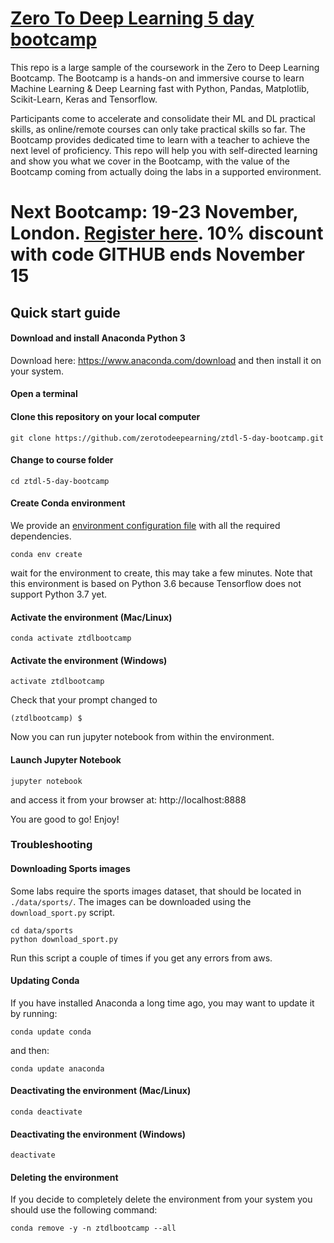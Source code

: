 # [Zero To Deep Learning 5 day bootcamp](https://bootcamp.zerotodeeplearning.com)
This repo is a large sample of the coursework in the Zero to Deep Learning Bootcamp. The Bootcamp is a hands-on and immersive course to learn Machine Learning & Deep Learning fast with Python, Pandas, Matplotlib, Scikit-Learn, Keras and Tensorflow.

Participants come to accelerate and consolidate their ML and DL practical skills, as online/remote courses can only take practical skills so far. The Bootcamp provides dedicated time to learn with a teacher to achieve the next level of proficiency. This repo will help you with self-directed learning and show you what we cover in the Bootcamp, with the value of the Bootcamp coming from actually doing the labs in a supported environment.

# Next Bootcamp: 19-23 November, London. [Register here](https://bootcamp.zerotodeeplearning.com). 10% discount with code GITHUB ends November 15

## Quick start guide

#### Download and install Anaconda Python 3

Download here: https://www.anaconda.com/download and then install it on your system.

#### Open a terminal

#### Clone this repository on your local computer
```
git clone https://github.com/zerotodeepearning/ztdl-5-day-bootcamp.git
```

#### Change to course folder
```
cd ztdl-5-day-bootcamp
```

#### Create Conda environment

We provide an [environment configuration file](environment.yml) with all the required dependencies.

```
conda env create
```

wait for the environment to create, this may take a few minutes. Note that this environment is based on Python 3.6 because Tensorflow does not support Python 3.7 yet.

#### Activate the environment (Mac/Linux)
```
conda activate ztdlbootcamp
```

#### Activate the environment (Windows)
```
activate ztdlbootcamp
```

Check that your prompt changed to

```
(ztdlbootcamp) $
```

Now you can run jupyter notebook from within the environment.

#### Launch Jupyter Notebook
```
jupyter notebook
```
and access it from your browser at: http://localhost:8888

You are good to go! Enjoy!


### Troubleshooting

#### Downloading Sports images
Some labs require the sports images dataset, that should be located in `./data/sports/`. The images can be downloaded using the `download_sport.py` script.
```
cd data/sports
python download_sport.py
```
Run this script a couple of times if you get any errors from aws.


#### Updating Conda

If you have installed Anaconda a long time ago, you may want to update it by running:
```
conda update conda
```
and then:
```
conda update anaconda
```

#### Deactivating the environment (Mac/Linux)
```
conda deactivate
```

#### Deactivating the environment (Windows)
```
deactivate
```

#### Deleting the environment
If you decide to completely delete the environment from your system you should use the following command:
```
conda remove -y -n ztdlbootcamp --all
```
